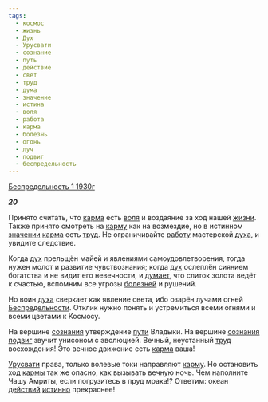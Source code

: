 ```yaml
---
tags:
  - космос
  - жизнь
  - Дух
  - Урусвати
  - сознание
  - путь
  - действие
  - свет
  - труд
  - дума
  - значение
  - истина
  - воля
  - работа
  - карма
  - болезнь
  - огонь
  - луч
  - подвиг
  - беспредельность
---
```

[Беспредельность 1 1930г](https://127.0.0.1:4002/agni/1930)

___20___

Принято считать, что [карма](../../../tags/#карма) есть [воля](../../../tags/#воля) и воздаяние за ход нашей [жизни](../../../tags/#жизнь). Также принято смотреть на [карму](../../../tags/#карма) как на возмездие, но в истинном [значении](../../../tags/#значение) [карма](../../../tags/#карма) есть [труд](../../../tags/#труд). Не ограничивайте [работу](../../../tags/#работа) мастерской [духа](../../../tags/#Дух), и увидите следствие.   

Когда [дух](../../../tags/#Дух) прельщён майей и явлениями самоудовлетворения, тогда нужен молот и развитие чувствознания; когда [дух](../../../tags/#Дух) ослеплён сиянием богатства и не видит его невечности, и [думает](../../../tags/#дума), что слиток золота ведёт к счастью, вспомним все угрозы [болезней](../../../tags/#болезнь) и рушений.   

Но воин [духа](../../../tags/#Дух) сверкает как явление света, ибо озарён лучами огней [Беспредельности](../../../tags/#беспредельность). Отклик нужно понять и устремиться всеми огнями и всеми цветами к Космосу.   

На вершине [сознания](../../../tags/#сознание) утверждение [пути](../../../tags/#путь) Владыки. На вершине [сознания](../../../tags/#сознание) [подвиг](../../../tags/#подвиг) звучит унисоном с эволюцией. Вечный, неустанный [труд](../../../tags/#труд) восхождения! Это вечное движение есть [карма](../../../tags/#карма) ваша!   

[Урусвати](../../../tags/#Урусвати) права, только волевые токи направляют [карму](../../../tags/#карма). Но остановить ход [кармы](../../../tags/#карма) так же опасно, как вызывать вечную ночь. Чем наполните Чашу Амриты, если погрузитесь в пруд мрака!? Ответим: океан [действий](../../../tags/#действие) [истинно](../../../tags/#истина) прекраснее!